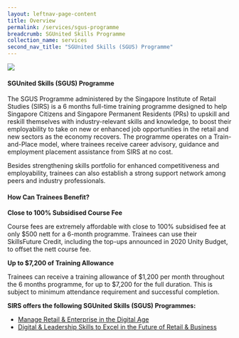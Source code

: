 ```yaml
---
layout: leftnav-page-content
title: Overview
permalink: /services/sgus-programme
breadcrumb: SGUnited Skills Programme
collection_name: services
second_nav_title: "SGUnited Skills (SGUS) Programme"
---
```


<img src="123.jpg" style="images-2021/Services-CareerServices-SGUS-Overview.png">

<h4>SGUnited Skills (SGUS) Programme</h4>

<p>The SGUS Programme administered by the Singapore Institute of Retail Studies (SIRS) is a 6 months full-time training programme designed to help Singapore Citizens and Singapore Permanent Residents (PRs) to upskill and reskill themselves with industry-relevant skills and knowledge, to boost their employability to take on new or enhanced job opportunities in the retail and new sectors as the economy recovers. The programme operates on a Train-and-Place model, where trainees receive career advisory, guidance and employment placement assistance from SIRS at no cost. 

Besides strengthening skills portfolio for enhanced competitiveness and employability, trainees can also establish a strong support network among peers and industry professionals. </p>

<h4>How Can Trainees Benefit?</h4>

<b>Close to 100% Subsidised Course Fee</b>
<p>Course fees are extremely affordable with close to 100% subsidised fee at only $500 nett for a 6-month programme. Trainees can use their SkillsFuture Credit, including the top-ups announced in 2020 Unity Budget, to offset the nett course fee.</p>

<b>Up to $7,200 of Training Allowance</b>
<p>Trainees can receive a training allowance of $1,200 per month throughout the 6 months programme, for up to $7,200 for the full duration. This is subject to minimum attendance requirement and successful completion.</p>

<b>SIRS offers the following SGUnited Skills (SGUS) Programmes:</b>

<ul>
  <li><a href="/services/sgus-programme/manage-retail-and-enterprise-in-the-digital-age">Manage Retail & Enterprise in the Digital Age</a></li>
  <li><a href="/services/sgus-programme/digital-and-leadership-skills-to-excel-in-the-future-of-retail-and-business">Digital & Leadership Skills to Excel in the Future of Retail & Business</a></li>
  </ul>
